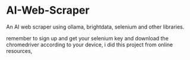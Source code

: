 # AI-Web-Scraper
An AI web scraper using ollama, brightdata, selenium and other libraries.

remember to sign up and get your selenium key and download the chromedriver according to your device, i did this project from online resources,
